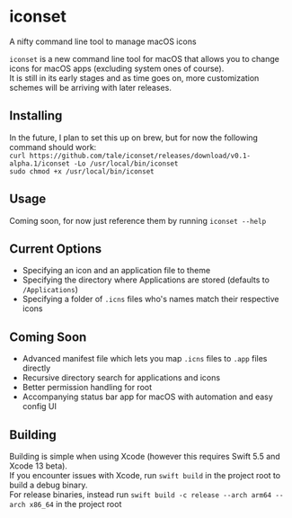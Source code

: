 # iconset
A nifty command line tool to manage macOS icons<br/>

`iconset` is a new command line tool for macOS that allows you to change icons for macOS apps (excluding system ones of course).<br/>
It is still in its early stages and as time goes on, more customization schemes will be arriving with later releases.

## Installing
In the future, I plan to set this up on brew, but for now the following command should work:<br/>
`curl https://github.com/tale/iconset/releases/download/v0.1-alpha.1/iconset -Lo /usr/local/bin/iconset`<br/>
`sudo chmod +x /usr/local/bin/iconset`<br/>

## Usage
Coming soon, for now just reference them by running `iconset --help`

## Current Options
- Specifying an icon and an application file to theme<br/>
- Specifying the directory where Applications are stored (defaults to `/Applications`)<br/>
- Specifying a folder of `.icns` files who's names match their respective icons<br/>

## Coming Soon
- Advanced manifest file which lets you map `.icns` files to `.app` files directly<br/>
- Recursive directory search for applications and icons<br/>
- Better permission handling for root<br/>
- Accompanying status bar app for macOS with automation and easy config UI<br/>

## Building
Building is simple when using Xcode (however this requires Swift 5.5 and Xcode 13 beta).<br/>
If you encounter issues with Xcode, run `swift build` in the project root to build a debug binary.<br/>
For release binaries, instead run `swift build -c release --arch arm64 --arch x86_64` in the project root<br/>
